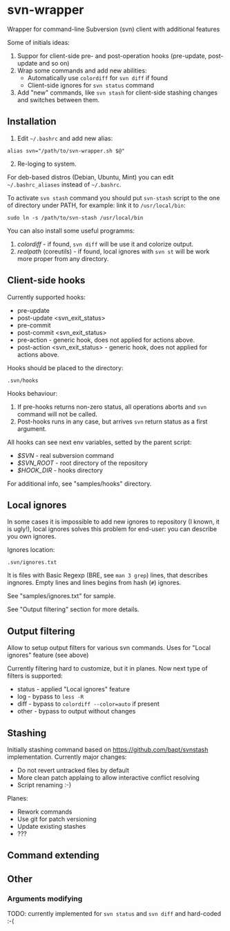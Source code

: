 # svn-wrapper
Wrapper for command-line Subversion (svn) client with additional features

Some of initials ideas:

1. Suppor for client-side pre- and post-operation hooks (pre-update, post-update and so on)
2. Wrap some commands and add new abilities: 
   * Automatically use `colordiff` for `svn diff` if found
   * Client-side ignores for `svn status` command
3. Add "new" commands, like `svn stash` for client-side stashing changes and switches between them.

## Installation

1. Edit `~/.bashrc` and add new alias:

```
alias svn="/path/to/svn-wrapper.sh $@"
```

2. Re-loging to system.

For deb-based distros (Debian, Ubuntu, Mint) you can edit `~/.bashrc_aliases` instead of
`~/.bashrc`.

To activate `svn stash` command you should put `svn-stash` script to the one of directory under
PATH, for example: link it to `/usr/local/bin`:

```
sudo ln -s /path/to/svn-stash /usr/local/bin
```

You can also install some useful programms:

 1. *colordiff* - if found, `svn diff` will be use it and colorize output.
 2. *realpath* (coreutils) - if found, local ignores with `svn st` will be work more proper from any directory.

## Client-side hooks

Currently supported hooks:

* pre-update
* post-update <svn_exit_status>
* pre-commit
* post-commit <svn_exit_status>
* pre-action <action> - generic hook, does not applied for actions above.
* post-action <action> <svn_exit_status> - generic hook, does not applied for actions above.

Hooks should be placed to the directory:
```
.svn/hooks
```

Hooks behaviour:

1. If pre-hooks returns non-zero status, all operations aborts and `svn` command will not be called.
2. Post-hooks runs in any case, but arrives `svn` return status as a first argument.

All hooks can see next env variables, setted by the parent script:

* *$SVN* - real subversion command
* *$SVN_ROOT* - root directory of the repository
* *$HOOK_DIR* - hooks directory


For additional info, see "samples/hooks" directory.


## Local ignores

In some cases it is impossible to add new ignores to repository (I known, it is ugly!), local
ignores solves this problem for end-user: you can describe you own ignores.

Ignores location:

```
.svn/ignores.txt
```

It is files with Basic Regexp (BRE, see `man 3 grep`) lines, that describes ingnores. Empty lines
and lines begins from hash (`#`) ignores.

See "samples/ignores.txt" for sample.

See "Output filtering" section for more details.


## Output filtering

Allow to setup output filters for various svn commands. Uses for "Local ignores" feature 
(see above)

Currently filtering hard to customize, but it in planes. Now next type of filters is supported:

* status - applied "Local ignores" feature
* log - bypass to `less -R`
* diff - bypass to `colordiff --color=auto` if present
* other - bypass to output without changes


## Stashing
Initially stashing command based on https://github.com/bapt/svnstash implementation.
Currently major changes:
- Do not revert untracked files by default
- More clean patch applaing to allow interactive conflict resolving
- Script renaming :-)

Planes: 
- Rework commands
- Use git for patch versioning
- Update existing stashes
- ???

## Command extending

## Other

### Arguments modifying

TODO: currently implemented for `svn status` and `svn diff` and hard-coded :-(

